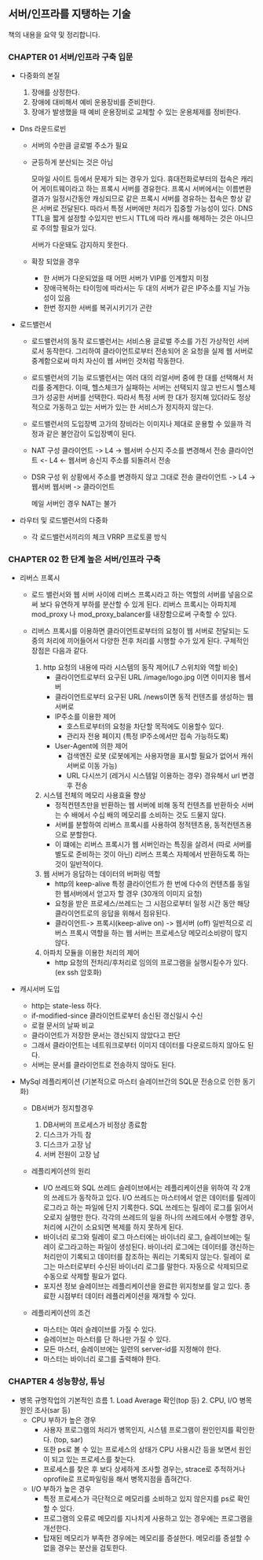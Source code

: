 ## 서버/인프라를 지탱하는 기술
    
   책의 내용을 요약 및 정리합니다.
   
### CHAPTER 01 서버/인프라 구축 입문
    
   * 다중화의 본질  
     1. 장애를 상정한다.
     2. 장애에 대비해서 예비 운용장비를 준비한다.
     3. 장애가 발생했을 때 예비 운용장비로 교체할 수 있는 운용체제를 정비한다.
     
   * Dns 라운드로빈  
     * 서버의 수만큼 글로벌 주소가 필요  
     * 균등하게 분산되는 것은 아님   
    
        모마일 사이트 등에서 문제가 되는 경우가 있다. 휴대전화로부터의 접속은 캐리어
        게이트웨이라고 하는 프록시 서버를 경유한다. 프록시 서버에서는 이름변환 결과가
        일정시간동안 캐싱되므로 같은 프록시 서버를 경유하는 접속은 항상 같은 서버로 전달된다.
        따라서 특정 서버에만 처리가 집중할 가능성이 있다. DNS TTL을 짧게 설정할 수있지만
        반드시 TTL에 따라 캐시를 해제하는 것은 아니므로 주의할 필요가 있다.
        
        서버가 다운돼도 감지하지 못한다.
        
      * 확장 되었을 경우  
         * 한 서버가 다운되었을 때 어떤 서버가 VIP를 인계할지 미정
         * 장애극복하는 타이밍에 따라서는 두 대의 서버가 같은 IP주소를 지닐 가능성이 있음
         * 한번 정지한 서버를 복귀시키기가 곤란
     
   * 로드밸런서 
      * 로드밸런서의 동작
        로드밸런서는 서비스용 글로벌 주소를 가진 가상적인 서버로서 동작한다.
        그리하여 클라이언트로부터 전송되어 온 요청을 실제 웹 서버로 중계함으로써 마치 자신이 웹 서버인 것처럼 작동한다.
      * 로드밸런서의 기능
        로드밸런서는 여러 대의 리얼서버 중에 한 대를 선택해서 처리를 중계한다. 이때, 헬스체크가
        실패하는 서버는 선택되지 않고 반드시 헬스체크가 성공한 서버를 선택한다.
        따라서 특정 서버 한 대가 정지해 있더라도 정상적으로 가동하고 있는 서버가 있는 한 서비스가 정지하지 않는다.
      * 로드밸런서의 도입장벽
        고가의 장비라는 이미지나 제대로 운용할 수 있을까 걱정과 같은 불안감이 도입장벽이 된다.
      
      * NAT 구성
        클라이언트 -> L4 -> 웹서버
                  수신지 주소를 변경해서 전송
        클라이언트 <- L4 <- 웹서버
                  송신지 주소를 되돌려서 전송    
      
      * DSR 구성
        위 상황에서 주소를 변경하지 않고 그대로 전송
        클라이언트 -> L4 -> 웹서버
        웹서버 -> 클라이언트
        
        메일 서버인 경우 NAT는 불가   
   
   * 라우터 및 로드밸런서의 다중화
     * 각 로드밸런서끼리의 체크 VRRP 프로토콜 방식     

### CHAPTER 02 한 단계 높은 서버/인프라 구축

   * 리버스 프록시 
        * 로드 밸런서와 웹 서버 사이에 리버스 프록시라고 하는
        역할의 서버를 넣음으로써 보다 유연하게 부하를 분산할 수 있게 된다.
        리버스 프록시는 아파치제 mod_proxy 나 mod_proxy_balancer를 내장함으로써
        구축할 수 있다.
        
        * 리버스 프록시를 이용하면 클라이언트로부터의 요청이 웹 서버로 전달되는 도중의
        처리에 끼어들어서 다양한 전후 처리를 시행할 수가 있게 된다.
        구체적인 장점은 다음과 같다.    
            1. http 요청의 내용에 따라 시스템의 동작 제어(L7 스위치와 역할 비슷)
                * 클라이언트로부터 요구된 URL /image/logo.jpg 이면 이미지용 웹서버
                * 클라이언트로부터 요구된 URL /news이면 동적 컨텐츠를 생성하는 웹서버로
                * IP주소를 이용한 제어
                    - 호스트로부터의 요청을 차단할 목적에도 이용할수 있다.
                    - 관리자 전용 페이지 (특정 IP주소에서만 접속 가능하도록)
                * User-Agent에 의한 제어
                    - 검색엔진 로봇 (로봇에게는 사용자명을 표시할 필요가 없어서 캐쉬서버로 이동 가능)
                    - URL 다시쓰기 (레거시 시스템일 이용하는 경우) 경유해서 url 변경 후 전송
            2. 시스템 전체의 메모리 사용효율 향상
                * 정적컨텐츠만을 반환하는 웹 서버에 비해 동적 컨텐츠를 반환하슷 서버는  수 배에서 수십 배의 메모리를
                소비하는 것도 드물지 않다.
                * 서버를 분할하여 리버스 프록시를 사용하여 정적텐츠용, 동적컨텐츠용으로 분할한다. 
                * 이 떄에는 리버스 프록시가 웹 서버인라는 특징을 살려서 (따로 서버를 별도로 준비하는 것이 아닌) 리버스 프록스
                자체에서 반환하도록 하는 것이 일반적이다.
            3. 웹 서버가 응답하는 데이터의 버퍼링 역할
                * http의 keep-alive 특정 클라이언트가 한 번에 다수의 컨텐츠를 동일한
                웹서버에서 얻고자 할 경우 (30개의 이미지 요청)
                * 요청을 받은 프로세스/쓰레드는 그 시점으로부터 일정 시간 동안 해당
                클라이언트로의 응답을 위해서 점유된다.
                * 클라이언트-> 프록시(keep-alive on) -> 웹서버 (off)
                일반적으로 리버스 프록시 역할을 하는 웹 서버는 프로세스당 메모리소비량이
                많지 않다.
            4. 아파치 모듈을 이용한 처리의 제어
                * http 요청의 전처리/후처리로 임의의 프로그램을 실행시킬수가 있다.
                (ex ssh 암호화)
                
   * 캐시서버 도입
        * http는 state-less 하다.
        * if-modified-since 클라이언트로부터 송신된 갱신일시 수신
        * 로컬 문서의 날짜 비교
        * 클라이언트가 저장한 문서는 갱신되지 않았다고 판단
        * 그래서 클라이언트는 네트워크로부터 이미지 데이터를 다운로드하지 않아도 된다.
        * 서버는 문서를 클라이언트로 전송하지 않아도 된다.
             
   * MySql 레플리케이션 (기본적으로 마스터 슬레이브간의 SQL문 전송으로 인한 동기화)
        * DB서버가 정지할경우 
            1. DB서버의 프로세스가 비정상 종료함
            2. 디스크가 가득 참
            3. 디스크가 고장 남
            4. 서버 전원이 고장 남
        * 레플리케이션의 원리
            * I/O 쓰레드와 SQL 쓰레드
                슬레이브에서는 레플리케이션을 위하여 각 2개의 쓰레드가 동작하고 있다.
                I/O 쓰레드는 마스터에서 얻은 데이터를 릴레이 로그라고 하는 파일에 단지 기록한다.
                SQL 쓰레드는 릴레이 로그를 읽어서 오로지 실행만 한다.
                각각의 쓰레드의 일을 하나의 쓰레드에서 수행할 경우, 처리에 시간이 소요되면 복제를 하지 못하게 된다. 
            * 바이너리 로그와 릴레이 로그
                마스터에는 바이너리 로그, 슬레이브에는 릴레이 로그라고하는 파일이 생성된다.
                바이너리 로그에는 데이터를 갱신하는 처리만이 기록되고 데이터를 참조하는 쿼리는 기록되지 않는다.
                릴레이 로그는 마스터로부터 수신된 바이너리 로그를 말한다. 
                자동으로 삭제되므로 수동으로 삭제할 필요가 없다.
            * 포지션 정보
                슬레이브는 레플리케이션을 완료한 위지청보를 알고 있다. 종료한 시점부터 데이터 레플리케이션을 재개할 수 있다.
                
        * 레플리케이션의 조건
            * 마스터는 여러 슬레이브를 가질 수 있다.
            * 슬레이브는 마스터를 단 하나만 가질 수 있다.
            * 모든 마스터, 슬레이브에는 일련의 server-id를 지정해야 한다.
            * 마스터는 바이너리 로그를 출력해야 한다.
           
### CHAPTER 4 성능향상, 튜닝
   * 병목 규명작업의 기본적인 흐름
    1. Load Average 확인(top 등)
    2. CPU, I/O 병목 원인 조사(sar 등)
        * CPU 부하가 높은 경우
            * 사용자 프로그램의 처리가 병목인지, 시스템 프로그램이 원인인지를 확인한다. (top, sar)
            * 또한 ps로 볼 수 있는 프로세스의 상태가 CPU 사용시간 등을 보면서 원인이 되고 있는 프로세스를 찾는다.
            * 프로세스를 찾은 후 보다 상세하게 조사할 경우는, strace로 추적하거나 oprofile로 프로파일링을 해서 병목지점을 좁혀간다.
        * I/O 부하가 높은 경우
            * 특정 프로세스가 극단적으로 메모리를 소비하고 있지 않은지를 ps로 확인할 수 있다.
            * 프로그램의 오류로 메모리를 지나치게 사용하고 있는 경우에는 프로그램을 개선한다.
            * 탑재된 메모리가 부족한 경우에는 메모리를 증설한다. 메모리를 증설할 수 없을 경우는 분산을 검토한다.  
         
            
         
        
     